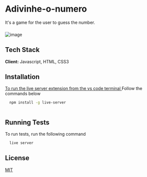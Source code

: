 # Adivinhe-o-numero
 
It's a game for the user to guess the number. 
 
 ###
 
 ![image](https://user-images.githubusercontent.com/53800601/133533727-5515dcd3-d24c-449e-8cb4-100d95bab4e8.png)

 


## Tech Stack

**Client:** Javascript, HTML, CSS3



## Installation
[To run the live server extension from the vs code terminal ](https://marketplace.visualstudio.com/items?itemName=ritwickdey.LiveServer)
Follow the commands below 

```bash
  npm install -g live-server
  
```
## Running Tests

To run tests, run the following command

```bash
  live server
```


  
## License

[MIT](https://choosealicense.com/licenses/mit/)

